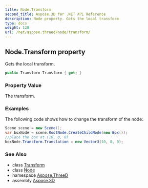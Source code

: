 ```yaml
---
title: Node.Transform
second_title: Aspose.3D for .NET API Reference
description: Node property. Gets the local transform
type: docs
weight: 120
url: /net/aspose.threed/node/transform/
---
```

## Node.Transform property

Gets the local transform.

```csharp
public Transform Transform { get; }
```

### Property Value

The transform.

### Examples

The following code shows how to change the transform of the node:

```csharp
Scene scene = new Scene();
var boxNode = scene.RootNode.CreateChildNode(new Box());
//place the box at (10, 0, 0)
boxNode.Transform.Translation = new Vector3(10, 0, 0);
```

### See Also

* class [Transform](../../transform/)
* class [Node](../)
* namespace [Aspose.ThreeD](../../../aspose.threed/)
* assembly [Aspose.3D](../../../)



